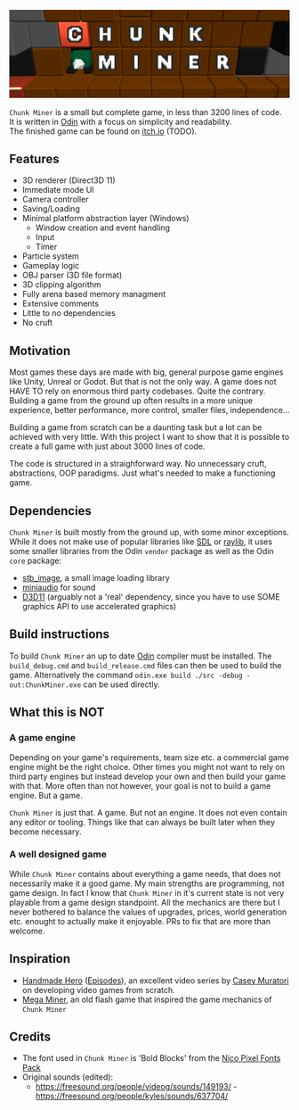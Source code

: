 ![](Banner.png)

`Chunk Miner` is a small but complete game, in less than 3200 lines of code.  
It is written in [Odin](https://odin-lang.org/) with a focus on simplicity and readability.  
The finished game can be found on [itch.io](https://alektron.itch.io/) (TODO).

## Features
- 3D renderer (Direct3D 11)
- Immediate mode UI
- Camera controller
- Saving/Loading
- Minimal platform abstraction layer (Windows)
  - Window creation and event handling
  - Input
  - Timer
- Particle system
- Gameplay logic
- OBJ parser (3D file format)
- 3D clipping algorithm
- Fully arena based memory managment
- Extensive comments
- Little to no dependencies
- No cruft

## Motivation
Most games these days are made with big, general purpose game engines like Unity, Unreal or Godot.
But that is not the only way. A game does not HAVE TO rely on enormous third party codebases.
Quite the contrary. Building a game from the ground up often results in a more unique experience, better performance, more control, smaller files, independence...

Building a game from scratch can be a daunting task but a lot can be achieved with very little. With this project I want to show that it is possible to create a full game with just about 3000 lines of code.

The code is structured in a straighforward way. No unnecessary cruft, abstractions, OOP paradigms. Just what's needed to make a functioning game.

## Dependencies
`Chunk Miner` is built mostly from the ground up, with some minor exceptions.  
While it does not make use of popular libraries like [SDL](https://github.com/libsdl-org/SDL) or [raylib](https://github.com/raysan5/raylib), it uses some smaller libraries from the Odin `vendor` package as well as the Odin `core` package:
- [stb_image](https://pkg.odin-lang.org/vendor/stb/image/), a small image loading library
- [miniaudio](https://pkg.odin-lang.org/vendor/miniaudio/) for sound
- [D3D11](https://pkg.odin-lang.org/vendor/directx/d3d11/) (arguably not a 'real' dependency, since you have to use SOME graphics API to use accelerated graphics)

## Build instructions
To build `Chunk Miner` an up to date [Odin](https://odin-lang.org/) compiler must be installed.
The `build_debug.cmd` and `build_release.cmd` files can then be used to build the game.
Alternatively the command `odin.exe build ./src -debug -out:ChunkMiner.exe` can be used directly.

## What this is NOT
### A game engine
Depending on your game's requirements, team size etc. a commercial game engine might be the right choice.
Other times you might not want to rely on third party engines but instead develop your own and then build your game with that. More often than not however, your goal is not to build a game engine. But a game.

`Chunk Miner` is just that. A game. But not an engine. It does not even contain any editor or tooling.
Things like that can always be built later when they become necessary.

### A well designed game
While `Chunk Miner` contains about everything a game needs, that does not necessarily make it a good game. My main strengths are programming, not game design. In fact I know that `Chunk Miner` in it's current state is not very playable from a game design standpoint. All the mechanics are there but I never bothered to balance the values of upgrades, prices, world generation etc. enought to actually make it enjoyable.
PRs to fix that are more than welcome.

## Inspiration
- [Handmade Hero](https://mollyrocket.com/#handmade) ([Episodes](https://guide.handmadehero.org/)), an excellent video series by [Casey Muratori](https://x.com/cmuratori) on developing video games from scratch.
- [Mega Miner](https://www.newgrounds.com/portal/view/576052), an old flash game that inspired the game mechanics of `Chunk Miner`

## Credits
- The font used in `Chunk Miner` is 'Bold Blocks' from the [Nico Pixel Fonts Pack](https://emhuo.itch.io/nico-pixel-fonts-pack) 
- Original sounds (edited):
  - https://freesound.org/people/videog/sounds/149193/
  -https://freesound.org/people/kyles/sounds/637704/

